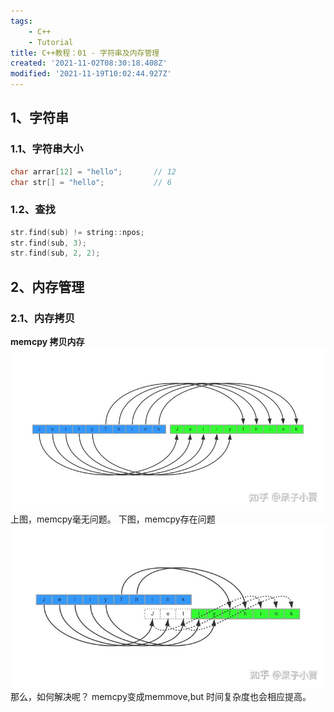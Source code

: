 ```yaml
---
tags: 
    - C++
    - Tutorial
title: C++教程：01 - 字符串及内存管理
created: '2021-11-02T08:30:18.408Z'
modified: '2021-11-19T10:02:44.927Z'
---
```


## 1、字符串

### 1.1、字符串大小

```c++
char arrar[12] = "hello";       // 12
char str[] = "hello";           // 6
```

### 1.2、查找

```c++
str.find(sub) != string::npos;
str.find(sub, 3);
str.find(sub, 2, 2);
```

## 2、内存管理

### 2.1、内存拷贝

**memcpy 拷贝内存**![内存无重叠](./assert/85667a73a38a467cb22fea09aa3f74b5.png)
上图，memcpy毫无问题。
下图，memcpy存在问题
![内存有重叠](./assert/0c8b0e21e5cb4538b330e17c2d84666d.png)
那么，如何解决呢？
memcpy变成memmove,but 时间复杂度也会相应提高。

